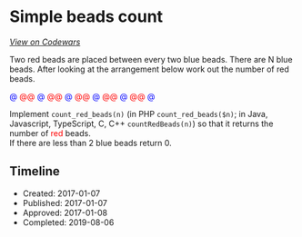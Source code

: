 # Simple beads count
[*View on Codewars*](https://www.codewars.com/kata/simple-beads-count)

Two red beads are placed between every two blue beads. There are N blue beads. After looking at the arrangement below work out the number of red beads.
<p>
<font color="blue">@</font>
<font color="red">@</font><font color="red">@</font>
<font color="blue">@</font>
<font color="red">@</font><font color="red">@</font>
<font color="blue">@</font>
<font color="red">@</font><font color="red">@</font>
<font color="blue">@</font>
<font color="red">@</font><font color="red">@</font>
<font color="blue">@</font>
<font color="red">@</font><font color="red">@</font>
<font color="blue">@</font>  
</p>
<p>Implement <code>count_red_beads(n)</code> (in PHP <code>count_red_beads($n)</code>; in Java, Javascript, TypeScript, C, C++ <code>countRedBeads(n)</code>) so that it returns the number of <font color="red">red</font> beads.<br>
If there are less than 2 blue beads return 0.
</p>

## Timeline
- Created: 2017-01-07
- Published: 2017-01-07
- Approved: 2017-01-08
- Completed: 2019-08-06